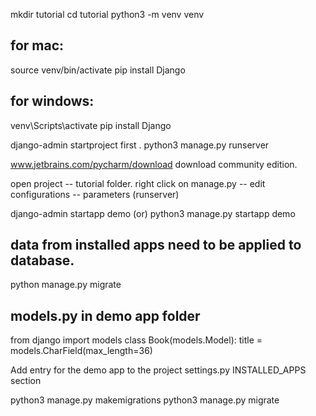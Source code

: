 mkdir tutorial
cd tutorial
python3 -m venv venv

for mac:
-----------
source venv/bin/activate
pip install Django


for windows:
------------
venv\Scripts\activate
pip install Django


django-admin startproject first .
python3 manage.py runserver


www.jetbrains.com/pycharm/download
download community edition.

open project -- tutorial folder.
right click on manage.py -- edit configurations -- parameters (runserver)

django-admin startapp demo (or) python3 manage.py startapp demo

## data from installed apps need to be applied to database.
python manage.py migrate

models.py in demo app folder
-------
from django import models
class Book(models.Model):
 title = models.CharField(max_length=36)

Add entry for the demo app to the project settings.py INSTALLED_APPS section

python3 manage.py makemigrations
python3 manage.py migrate


